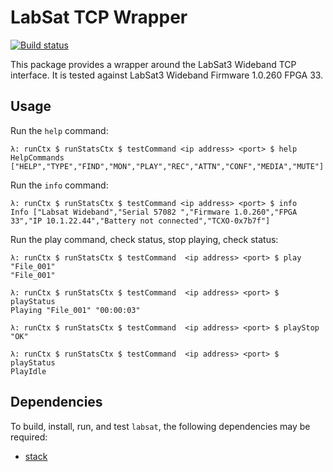 # LabSat TCP Wrapper

[![Build status][travis-img]][travis]

This package provides a wrapper around the LabSat3 Wideband TCP interface. It is tested against
LabSat3 Wideband Firmware 1.0.260 FPGA 33.


## Usage

Run the `help` command:
```
λ: runCtx $ runStatsCtx $ testCommand <ip address> <port> $ help
HelpCommands ["HELP","TYPE","FIND","MON","PLAY","REC","ATTN","CONF","MEDIA","MUTE"]
```

Run the `info` command:
```
λ: runCtx $ runStatsCtx $ testCommand <ip address> <port> $ info
Info ["Labsat Wideband","Serial 57082 ","Firmware 1.0.260","FPGA 33","IP 10.1.22.44","Battery not connected","TCXO-0x7b7f"]
```

Run the play command, check status, stop playing, check status:
```
λ: runCtx $ runStatsCtx $ testCommand  <ip address> <port> $ play "File_001"
"File_001"

λ: runCtx $ runStatsCtx $ testCommand  <ip address> <port> $ playStatus
Playing "File_001" "00:00:03"

λ: runCtx $ runStatsCtx $ testCommand  <ip address> <port> $ playStop
"OK"

λ: runCtx $ runStatsCtx $ testCommand  <ip address> <port> $ playStatus
PlayIdle
```

## Dependencies

To build, install, run, and test `labsat`, the following dependencies may be required:

+ [stack][stack]


[stack]:       https://docs.haskellstack.org/en/stable/README/#how-to-install
[travis]:      https://travis-ci.com/swift-nav/labsat
[travis-img]:  https://img.shields.io/travis/swift-nav/labsat/master.svg?style=flat
